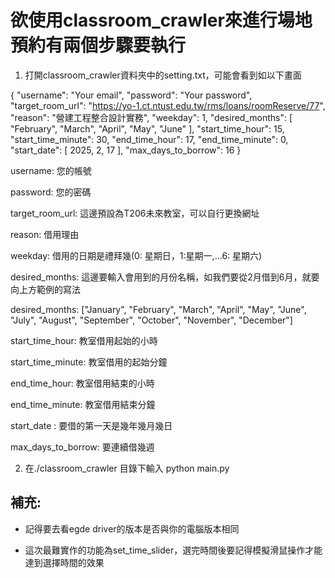 # 欲使用classroom_crawler來進行場地預約有兩個步驟要執行

1. 打開classroom_crawler資料夾中的setting.txt，可能會看到如以下畫面

{
    "username": "Your email",
    "password": "Your password",
    "target_room_url": "https://yo-1.ct.ntust.edu.tw/rms/loans/roomReserve/77",
    "reason": "營建工程整合設計實務",
    "weekday": 1,
    "desired_months": [
        "February",
        "March",
        "April",
        "May",
        "June"
    ],
    "start_time_hour": 15,
    "start_time_minute": 30,
    "end_time_hour": 17,
    "end_time_minute": 0,
    "start_date": [
        2025,
        2,
        17
    ],
    "max_days_to_borrow": 16
}


username: 您的帳號

password: 您的密碼

target_room_url: 這邊預設為T206未來教室，可以自行更換網址

reason: 借用理由

weekday: 借用的日期是禮拜幾(0: 星期日，1:星期一,...6: 星期六)

desired_months: 這邊要輸入會用到的月份名稱，如我們要從2月借到6月，就要向上方範例的寫法

desired_months: ["January", "February", "March", "April", "May", "June", "July", "August", "September", "October", "November", "December"]

start_time_hour: 教室借用起始的小時

start_time_minute: 教室借用的起始分鐘

end_time_hour: 教室借用結束的小時

end_time_minute: 教室借用結束分鐘

start_date : 要借的第一天是幾年幾月幾日

max_days_to_borrow: 要連續借幾週

2. 在./classroom_crawler 目錄下輸入 python main.py


## 補充:

- 記得要去看egde driver的版本是否與你的電腦版本相同

- 這次最難實作的功能為set_time_slider，選完時間後要記得模擬滑鼠操作才能達到選擇時間的效果
